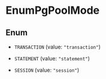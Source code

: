 

# EnumPgPoolMode

## Enum


* `TRANSACTION` (value: `"transaction"`)

* `STATEMENT` (value: `"statement"`)

* `SESSION` (value: `"session"`)



